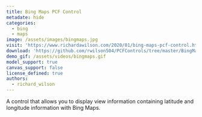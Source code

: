```yaml
---
title: Bing Maps PCF Control
metadate: hide
categories:
  - bing
  - maps
image: /assets/images/bingmaps.jpg
visit: 'https://www.richardawilson.com/2020/01/bing-maps-pcf-control.html'
download: 'https://github.com/rwilson504/PCFControls/tree/master/BingMapsGrid'
demo_gif: /assets/videos/bingmaps.gif
model_support: true
canvas_support: false
license_defined: true
authors:
  - richard_wilson
---
```

A control that allows you to display view information containing latitude and longitude information with Bing Maps.
